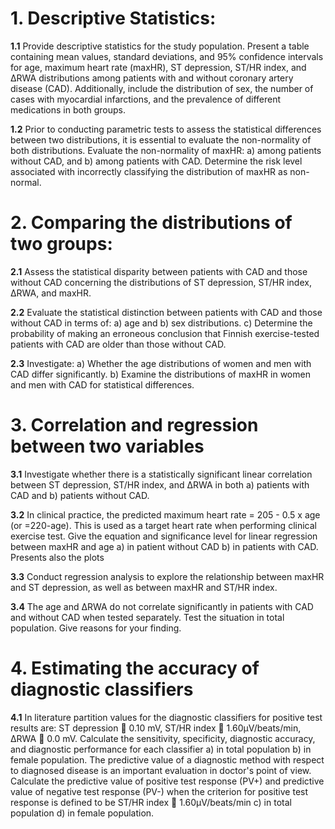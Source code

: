 # 1. Descriptive Statistics:

**1.1** Provide descriptive statistics for the study population. Present a table containing mean values, standard deviations, and 95% confidence intervals for age, maximum heart rate (maxHR), ST depression, ST/HR index, and ΔRWA distributions among patients with and without coronary artery disease (CAD). Additionally, include the distribution of sex, the number of cases with myocardial infarctions, and the prevalence of different medications in both groups.

**1.2** Prior to conducting parametric tests to assess the statistical differences between two distributions, it is essential to evaluate the non-normality of both distributions. Evaluate the non-normality of maxHR: a) among patients without CAD, and b) among patients with CAD. Determine the risk level associated with incorrectly classifying the distribution of maxHR as non-normal.


# 2. Comparing the distributions of two groups:
**2.1** Assess the statistical disparity between patients with CAD and those without CAD concerning the distributions of ST depression, ST/HR index, ΔRWA, and maxHR.

**2.2** Evaluate the statistical distinction between patients with CAD and those without CAD in terms of: a) age and b) sex distributions. c) Determine the probability of making an erroneous conclusion that Finnish exercise-tested patients with CAD are older than those without CAD.

**2.3** Investigate: a) Whether the age distributions of women and men with CAD differ significantly. b) Examine the distributions of maxHR in women and men with CAD for statistical differences.


# 3. Correlation and regression between two variables

**3.1** Investigate whether there is a statistically significant linear correlation between ST depression, ST/HR index, and ΔRWA in both a) patients with CAD and b) patients without CAD.

**3.2** In clinical practice, the predicted maximum heart rate = 205 - 0.5 x age (or =220-age). This is used as a target heart rate when performing clinical exercise test. Give the equation and significance level for linear regression between maxHR and age a) in patient without CAD b) in patients with CAD. Presents also the plots

**3.3** Conduct regression analysis to explore the relationship between maxHR and ST depression, as well as between maxHR and ST/HR index.

**3.4** The age and ΔRWA do not correlate significantly in patients with CAD and without CAD when tested separately. Test the situation in total population. Give reasons for your finding.

# 4. Estimating the accuracy of diagnostic classifiers

**4.1** In literature partition values for the diagnostic classifiers for positive test results are: ST depression  0.10 mV, ST/HR index  1.60μV/beats/min, ΔRWA  0.0 mV. Calculate the sensitivity, specificity, diagnostic accuracy, and diagnostic performance for each classifier a) in total population b) in female population.
The predictive value of a diagnostic method with respect to diagnosed disease is an important evaluation in doctor's point of view. Calculate the predictive value of positive test response (PV+) and predictive value of negative test response (PV-) when the criterion for positive test response is defined to be ST/HR index  1.60μV/beats/min c) in total population d) in female population.
